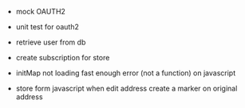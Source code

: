 - mock OAUTH2
- unit test for oauth2


- retrieve user from db
- create subscription for store

- initMap not loading fast enough error (not a function) on javascript

- store form javascript when edit address create a marker on original address
